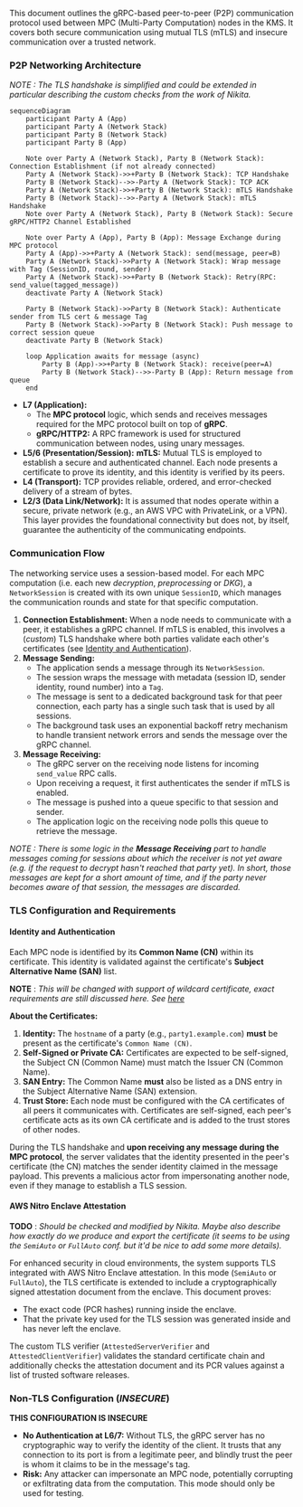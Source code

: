 This document outlines the gRPC-based peer-to-peer (P2P) communication protocol used between MPC (Multi-Party Computation) nodes in the KMS. It covers both secure communication using mutual TLS (mTLS) and insecure communication over a trusted network.

### P2P Networking Architecture

*NOTE : The TLS handshake is simplified and could be extended in particular describing the custom checks from the work of Nikita.*

```mermaid
sequenceDiagram
    participant Party A (App)
    participant Party A (Network Stack)
    participant Party B (Network Stack)
    participant Party B (App)

    Note over Party A (Network Stack), Party B (Network Stack): Connection Establishment (if not already connected)
    Party A (Network Stack)->>+Party B (Network Stack): TCP Handshake
    Party B (Network Stack)-->>-Party A (Network Stack): TCP ACK
    Party A (Network Stack)->>+Party B (Network Stack): mTLS Handshake
    Party B (Network Stack)-->>-Party A (Network Stack): mTLS Handshake
    Note over Party A (Network Stack), Party B (Network Stack): Secure gRPC/HTTP2 Channel Established

    Note over Party A (App), Party B (App): Message Exchange during MPC protocol
    Party A (App)->>+Party A (Network Stack): send(message, peer=B)
    Party A (Network Stack)->>Party A (Network Stack): Wrap message with Tag (SessionID, round, sender)
    Party A (Network Stack)->>+Party B (Network Stack): Retry(RPC: send_value(tagged_message))
    deactivate Party A (Network Stack)

    Party B (Network Stack)->>Party B (Network Stack): Authenticate sender from TLS cert & message Tag
    Party B (Network Stack)->>Party B (Network Stack): Push message to correct session queue
    deactivate Party B (Network Stack)

    loop Application awaits for message (async)
        Party B (App)->>+Party B (Network Stack): receive(peer=A)
        Party B (Network Stack)-->>-Party B (App): Return message from queue
    end
```

*   **L7 (Application):**
    *   The **MPC protocol** logic, which sends and receives messages required for the MPC protocol built on top of **gRPC**.
    *   **gRPC/HTTP2:** A RPC framework is used for structured communication between nodes, using unary messages.
*   **L5/6 (Presentation/Session):** **mTLS:** Mutual TLS is employed to establish a secure and authenticated channel. Each node presents a certificate to prove its identity, and this identity is verified by its peers.
*   **L4 (Transport):** TCP provides reliable, ordered, and error-checked delivery of a stream of bytes.
*   **L2/3 (Data Link/Network):** It is assumed that nodes operate within a secure, private network (e.g., an AWS VPC with PrivateLink, or a VPN). This layer provides the foundational connectivity but does not, by itself, guarantee the authenticity of the communicating endpoints.

### Communication Flow

The networking service uses a session-based model. For each MPC computation (i.e. each new *decryption*, *preprocessing* or *DKG*), a `NetworkSession` is created with its own unique `SessionID`, which manages the communication rounds and state for that specific computation.

1.  **Connection Establishment:** When a node needs to communicate with a peer, it establishes a gRPC channel. If mTLS is enabled, this involves a (*custom*) TLS handshake where both parties validate each other's certificates (see [Identity and Authentication](#identity-and-authentication)).
2.  **Message Sending:**
    *   The application sends a message through its `NetworkSession`.
    *   The session wraps the message with metadata (session ID, sender identity, round number) into a `Tag`.
    *   The message is sent to a dedicated background task for that peer connection, each party has a single such task that is used by all sessions.
    *   The background task uses an exponential backoff retry mechanism to handle transient network errors and sends the message over the gRPC channel.
3.  **Message Receiving:**
    *   The gRPC server on the receiving node listens for incoming `send_value` RPC calls.
    *   Upon receiving a request, it first authenticates the sender if mTLS is enabled.
    *   The message is pushed into a queue specific to that session and sender.
    *   The application logic on the receiving node polls this queue to retrieve the message.


*NOTE : There is some logic in the **Message Receiving** part to handle messages coming for sessions about which the receiver is not yet aware (e.g. if the request to decrypt hasn't reached that party yet). In short, those messages are kept for a short amount of time, and if the party never becomes aware of that session, the messages are discarded.*

### TLS Configuration and Requirements

#### Identity and Authentication

Each MPC node is identified by its **Common Name (CN)** within its certificate. This identity is validated against the certificate's **Subject Alternative Name (SAN)** list.

**NOTE** : *This will be changed with support of wildcard certificate, exact requirements are still discussed here. See [here](https://github.com/zama-ai/kms-internal/issues/2709)*

**About the Certificates:**

1.  **Identity:** The `hostname` of a party (e.g., `party1.example.com`) **must** be present as the certificate's `Common Name (CN)`.
2.  **Self-Signed or Private CA:** Certificates are expected to be self-signed, the Subject CN (Common Name) must match the Issuer CN (Common Name).
3.  **SAN Entry:** The Common Name **must** also be listed as a DNS entry in the Subject Alternative Name (SAN) extension.
4.  **Trust Store:** Each node must be configured with the CA certificates of all peers it communicates with. Certificates are self-signed, each peer's certificate acts as its own CA certificate and is added to the trust stores of other nodes.

During the TLS handshake and **upon receiving any message during the MPC protocol**, the server validates that the identity presented in the peer's certificate (the CN) matches the sender identity claimed in the message payload. This prevents a malicious actor from impersonating another node, even if they manage to establish a TLS session.

#### AWS Nitro Enclave Attestation

**TODO** : *Should be checked and modified by Nikita. Maybe also describe how exactly do we produce and export the certificate (it seems to be using the `SemiAuto` or `FullAuto` conf. but it'd be nice to add some more details).*

For enhanced security in cloud environments, the system supports TLS integrated with AWS Nitro Enclave attestation. In this mode (`SemiAuto` or `FullAuto`), the TLS certificate is extended to include a cryptographically signed attestation document from the enclave. This document proves:
*   The exact code (PCR hashes) running inside the enclave.
*   That the private key used for the TLS session was generated inside and has never left the enclave.

The custom TLS verifier (`AttestedServerVerifier` and `AttestedClientVerifier`) validates the standard certificate chain and additionally checks the attestation document and its PCR values against a list of trusted software releases.

### Non-TLS Configuration (*INSECURE*)

**THIS CONFIGURATION IS INSECURE**

*   **No Authentication at L6/7:** Without TLS, the gRPC server has no cryptographic way to verify the identity of the client. It trusts that any connection to its port is from a legitimate peer, and blindly trust the peer is whom it claims to be in the message's tag.
*   **Risk:** Any attacker can impersonate an MPC node, potentially corrupting or exfiltrating data from the computation. This mode should only be used for testing.

